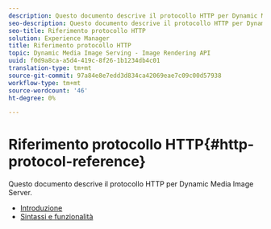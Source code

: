 ```yaml
---
description: Questo documento descrive il protocollo HTTP per Dynamic Media Image Server.
seo-description: Questo documento descrive il protocollo HTTP per Dynamic Media Image Server.
seo-title: Riferimento protocollo HTTP
solution: Experience Manager
title: Riferimento protocollo HTTP
topic: Dynamic Media Image Serving - Image Rendering API
uuid: f0d9a8ca-a5d4-419c-8f26-1b1234db4c01
translation-type: tm+mt
source-git-commit: 97a84e8e7edd3d834ca42069eae7c09c00d57938
workflow-type: tm+mt
source-wordcount: '46'
ht-degree: 0%

---
```



# Riferimento protocollo HTTP{#http-protocol-reference}

Questo documento descrive il protocollo HTTP per Dynamic Media Image Server.

* [Introduzione](/help/aem-is-ir-api/is-api/http-ref/image-serving-api-ref/c-http-protocol-reference/c-introduction/c-introduction.md)
* [Sintassi e funzionalità](/help/aem-is-ir-api/is-api/http-ref/image-serving-api-ref/c-http-protocol-reference/c-syntax-and-features/c-syntax-and-features.md)
